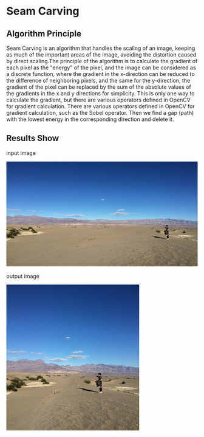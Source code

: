 # Seam Carving

## Algorithm Principle
Seam Carving is an algorithm that handles the scaling of an image, keeping as much of the important areas of the image, avoiding the distortion caused by direct scaling.The principle of the algorithm is to calculate the gradient of each pixel as the "energy" of the pixel, and the image can be considered as a discrete function, where the gradient in the x-direction can be reduced to the difference of neighboring pixels, and the same for the y-direction, the gradient of the pixel can be replaced by the sum of the absolute values of the gradients in the x and y directions for simplicity. This is only one way to calculate the gradient, but there are various operators defined in OpenCV for gradient calculation. There are various operators defined in OpenCV for gradient calculation, such as the Sobel operator. Then we find a gap (path) with the lowest energy in the corresponding direction and delete it. 

## Results Show
input image

![imageBefore](https://raw.githubusercontent.com/mao1207/seam-carving/main/in/images/image.png)

output image

![imageAfter](https://raw.githubusercontent.com/mao1207/seam-carving/main/out/images/image_result.png)

